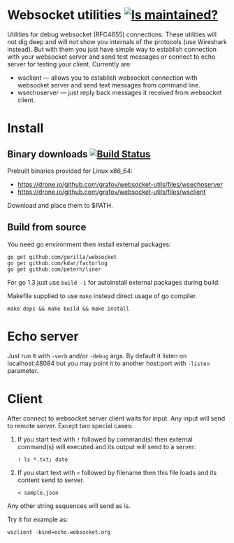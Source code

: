 Websocket utilities [![Is maintained?](http://stillmaintained.com/grafov/websocket-utils.png)](http://stillmaintained.com/grafov/websocket-utils)
===================

Utilities for debug websocket (RFC4655) connections.
These utilities will not dig deep and will not show you internals of the protocols (use Wireshark instead). But with them you just have simple way to establish connection with your websocket server and send test messages or connect to echo server for testing your client.
Currently are:

* wsclient — allows you to establish websocket connection with websocket server and send text messages from command line.
* wsechoserver — just reply back messages it received from websocket client.

Install
=======

Binary downloads [![Build Status](https://drone.io/github.com/grafov/websocket-utils/status.png)](https://drone.io/github.com/grafov/websocket-utils/latest)
----------------

Prebuilt binaries provided for Linux x86_64:

* https://drone.io/github.com/grafov/websocket-utils/files/wsechoserver
* https://drone.io/github.com/grafov/websocket-utils/files/wsclient

Download and place them to $PATH.

Build from source
-----------------

You need go environment then install external packages:

    go get github.com/gorilla/websocket
    go get github.com/kdar/factorlog
    go get github.com/peterh/liner

For go 1.3 just use `build -i` for autoinstall external packages during build.

Makefile supplied to use `make` instead direct usage of go compiler.

    make deps && make build && make install

Echo server
===========

Just run it with `-verb` and/or `-debug` args. By default it listen on localhost:48084 but you may point it to another host:port with `-listen` parameter.

Client
======

After connect to websocket server client waits for input. Any input will send to remote server. Except two special cases:

1. If you start text with `!` followed by command(s) then external command(s) will executed and its output will send to a server:

    `! ls *.txt; date`

2. If you start text with `<` followed by filename then this file loads and its content send to server.

    `< sample.json`

Any other string sequences will send as is.

Try it for example as:

    wsclient -bind=echo.websocket.org
